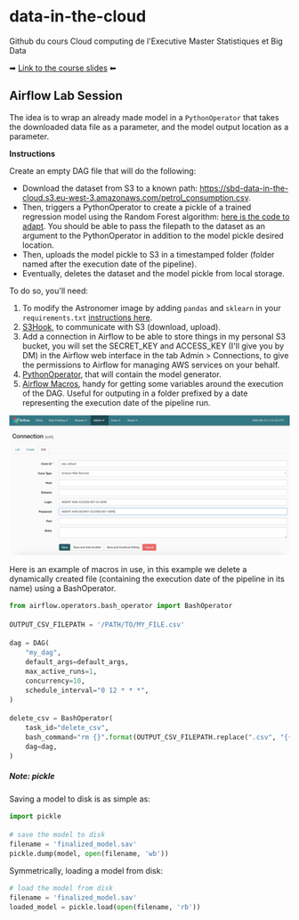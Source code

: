 # data-in-the-cloud
Github du cours Cloud computing de l'Executive Master Statistiques et Big Data

➡ [Link to the course slides](https://docs.google.com/presentation/d/1Jh7VVYhXqhnqWHTBiRq8HjPoHb2FSyqY__Hx1GRa5Og/edit?usp=sharing) ⬅

## Airflow Lab Session
The idea is to wrap an already made model in a `PythonOperator` that takes the downloaded data file as a parameter, and the model output location as a parameter.

**Instructions**

Create an empty DAG file that will do the following:

- Download the dataset from S3 to a known path: https://sbd-data-in-the-cloud.s3.eu-west-3.amazonaws.com/petrol_consumption.csv.
- Then, triggers a PythonOperator to create a pickle of a trained regression model using the Random Forest algorithm: [here is the code to adapt](https://github.com/faouzelfassi/data-in-the-cloud/blob/master/model.py). You should be able to pass the filepath to the dataset as an argument to the PythonOperator in addition to the model pickle desired location.
- Then, uploads the model pickle to S3 in a timestamped folder (folder named after the execution date of the pipeline).
- Eventually, deletes the dataset and the model pickle from local storage.


To do so, you'll need:
1. To modify the Astronomer image by adding `pandas` and `sklearn` in your `requirements.txt` [instructions here](https://www.astronomer.io/docs/cloud/stable/develop/customize-image/#add-python-and-os-level-packages).
1. [S3Hook](https://airflow.apache.org/docs/stable/_modules/airflow/hooks/S3_hook.html), to communicate with S3 (download, upload).
1. Add a connection in Airflow to be able to store things in my personal S3 bucket, you will set the SECRET_KEY and ACCESS_KEY (I'll give you by DM) in the Airflow web interface in the tab Admin > Connections, to give the permissions to Airflow for managing AWS services on your behalf.
1. [PythonOperator](https://airflow.apache.org/docs/stable/howto/operator/python.html), that will contain the model generator.
1. [Airflow Macros](https://airflow.apache.org/docs/stable/macros-ref.html#macros), handy for getting some variables around the execution of the DAG. Useful for outputing in a folder prefixed by a date representing the execution date of the pipeline run.

![Add the connection in Airflow UI](https://github.com/faouzelfassi/data-in-the-cloud/blob/master/doc/airflow_add_connection.png?raw=true)

Here is an example of macros in use, in this example we delete a dynamically created file (containing the execution date of the pipeline in its name) using a BashOperator. 

```python
from airflow.operators.bash_operator import BashOperator

OUTPUT_CSV_FILEPATH = '/PATH/TO/MY_FILE.csv'

dag = DAG(
    "my_dag",
    default_args=default_args,
    max_active_runs=1,
    concurrency=10,
    schedule_interval="0 12 * * *",
)

delete_csv = BashOperator(
    task_id="delete_csv",
    bash_command="rm {}".format(OUTPUT_CSV_FILEPATH.replace(".csv", "{{ ds }}.csv")),
    dag=dag,
)
```

##### Note: pickle
Saving a model to disk is as simple as:

```python
import pickle

# save the model to disk
filename = 'finalized_model.sav'
pickle.dump(model, open(filename, 'wb'))
```

Symmetrically, loading a model from disk:

```python
# load the model from disk
filename = 'finalized_model.sav'
loaded_model = pickle.load(open(filename, 'rb'))
```
